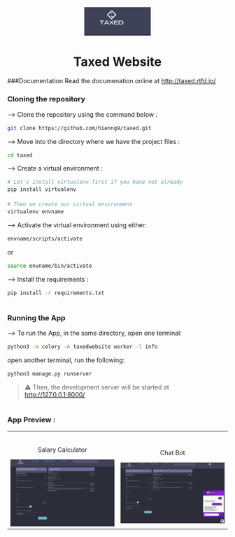 <div align="center">
<img width="30%" src="web1.png">

# Taxed Website
</div>

###Documentation
Read the documenation online at http://taxed.rtfd.io/
### Cloning the repository

--> Clone the repository using the command below :
```bash
git clone https://github.com/hienng9/taxed.git

```

--> Move into the directory where we have the project files : 
```bash
cd taxed

```

--> Create a virtual environment :
```bash
# Let's install virtualenv first if you have not already
pip install virtualenv

# Then we create our virtual environment
virtualenv envname

```

--> Activate the virtual environment using either:
```bash
envname/scripts/activate

```
or
```bash
source envname/bin/activate

```

--> Install the requirements :
```bash
pip install -r requirements.txt

```

#

### Running the App

--> To run the App, in the same directory, open one terminal:

```bash
python3 -m celery -A taxedwebsite worker -l info

```
open another terminal, run the following:

```bash
python3 manage.py runserver

```

> ⚠ Then, the development server will be started at http://127.0.0.1:8000/

#

### App Preview :

<table width="100%"> 
<tr>
<td width="50%">      
&nbsp; 
<br>
<p align="center">
  Salary Calculator
</p>
<img src="web2.png">
</td> 
<td width="50%">
<br>
<p align="center">
  Chat Bot
</p>
<img src="web3.png">  
</td>
</table>


